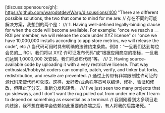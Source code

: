 [src/gh]: https://github.com/warpdotdev/Warp.git "(not open yet) (...) Warp is a blazingly-fast modern Rust based GPU-accelerated terminal built to make you and your team more productive. // Warp 是一款速度极快、基于 Rust 的 GPU 加速终端，旨在提高您和您的团队的工作效率。"
[site]: https://warp.dev/ "The intelligent terminal. // 智能终端。 /// Become a command line power user on day one. Warp combines AI and your dev team’s knowledge in one fast, intuitive terminal. // 一天内成为命令行高手。Warp 结合人工智能和您的开发团队知识，在一个快速直观的终端中。"

[discuss:opensource/gh]: https://github.com/warpdotdev/Warp/discussions/400 "There are different possible solutions, the two that come to mind for me are: // 存在不同的可能解决方案，我想到的两个是： /// 1. Having well-defined legally-binding clause for when the code will become available. For example: "once we reach a __ ROI per member, we will release the code under XYZ license" or "once we have 10,000,000 installs according to app store metrics, we will release the code", etc // 当代码可用时具有明确的法律约束条款。例如：“一旦我们达到每位会员的__ ROI，我们将以 XYZ 许可证发布代码”或“根据应用商店的指标，一旦我们达到 1,0000,000 次安装，我们将发布代码”等。 /// 2. Having source-available code by uploading it with a very restrictive license. That way enthusiast/hobbyist coders can compile, patch, verify, and tinker but forks, redistribution, and resale are prevented. // 通过上传带有非常限制性许可证的源代码来使代码可获取。这样，爱好者/业余程序员可以编译、修补、验证和修改，但阻止了分支、重新分发和转售。 /// I've just seen too many projects that go sideways, and I don't want the rug pulled out from under me after I learn to depend on something as essential as a terminal. // 我刚刚看到太多项目走向歧途，我不想在我学会依赖如此重要的终端之后，有人将我的后路堵死。"
